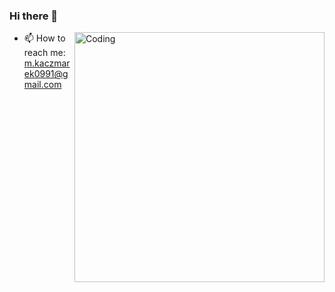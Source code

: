 ### Hi there 👋 
<img align="right" alt="Coding" width="400" src=(https://res.cloudinary.com/practicaldev/image/fetch/s--sNXjzc6P--/c_limit%2Cf_auto%2Cfl_progressive%2Cq_66%2Cw_880/https://media1.tenor.com/images/0c34272909ee2a4db5606a014082312b/tenor.gif%3Fitemid%3D15828752)>

- 📫 How to reach me: m.kaczmarek0991@gmail.com

<!--
**MichalKay/MichalKay** is a ✨ _special_ ✨ repository because its `README.md` (this file) appears on your GitHub profile.

Here are some ideas to get you started:

- 🔭 I’m currently working on ...
- 🌱 I’m currently learning ...
- 👯 I’m looking to collaborate on ...
- 🤔 I’m looking for help with ...
- 💬 Ask me about ...
- 📫 How to reach me: m.kaczmarek0991@gmail.com
- 😄 Pronouns: ...
- ⚡ Fun fact: ...
-->

